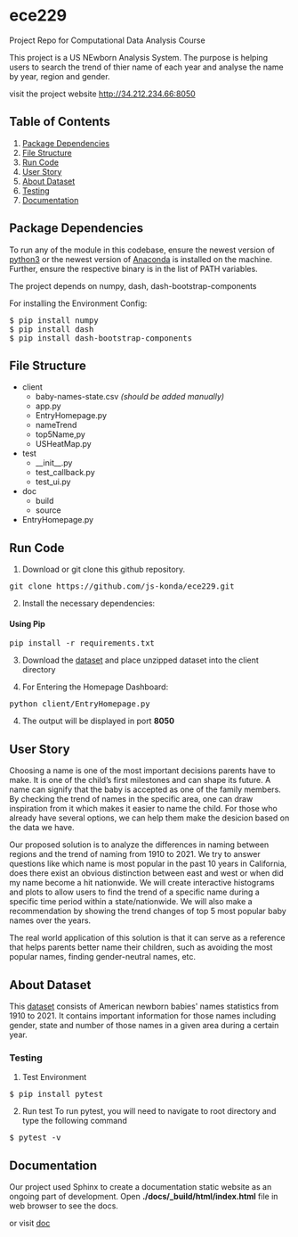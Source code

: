 # ece229
Project Repo for Computational Data Analysis Course

This project is a US NEwborn Analysis System. The purpose is helping users to search the trend of thier name of each year and analyse the name by year, region and gender.

visit the project website http://34.212.234.66:8050

## Table of Contents  
1. [Package Dependencies](#PackageDependencies)
2. [File Structure](#FileStructure)
3. [Run Code](#run)
4. [User Story](#story)
5. [About Dataset](#data)
6. [Testing](#TestEnv)
7. [Documentation](#doc)

<a name="PackageDependencies"></a>

## Package Dependencies

To run any of the module in this codebase, ensure the newest version of [python3](https://www.python.org/downloads/) or the newest version of [Anaconda](https://docs.anaconda.com/anaconda/install/) is installed on the machine. Further, ensure the respective binary is in the list of PATH variables. 

The project depends on numpy, dash, dash-bootstrap-components

For installing the Environment Config:
<pre>
$ pip install numpy
$ pip install dash
$ pip install dash-bootstrap-components
</pre>

<a name="FileStructure"></a>

## File Structure
   - client
      - baby-names-state.csv _(should be added manually)_ 
      - app.py
      - EntryHomepage.py
      - nameTrend
      - top5Name,py
      - USHeatMap.py
   - test
      - \_\_init\_\_.py
      - test_callback.py
      - test_ui.py
   - doc
      - build
      - source
   - EntryHomepage.py

<a name="run"></a>

## Run Code

1. Download or git clone this github repository. 
<pre>
git clone https://github.com/js-konda/ece229.git
</pre>

2. Install the necessary dependencies:
#### Using Pip
<pre>
pip install -r requirements.txt
</pre>

3. Download the [dataset](https://www.kaggle.com/datasets/ironicninja/baby-names) and place unzipped dataset into the client directory

3. For Entering the Homepage Dashboard:
<pre>
python client/EntryHomepage.py
</pre>

4. The output will be displayed in port **8050**

<a name="story"></a>

## User Story
Choosing a name is one of the most important decisions parents have to make. It is one
of the child’s first milestones and can shape its future. A name can signify that the baby
is accepted as one of the family members.
By checking the trend of names in the specific area, one can draw inspiration from it
which makes it easier to name the child. For those who already have several options,
we can help them make the desicion based on the data we have.

Our proposed solution is to analyze the differences in naming between regions and the
trend of naming from 1910 to 2021. We try to answer questions like which name is most
popular in the past 10 years in California, does there exist an obvious distinction
between east and west or when did my name become a hit nationwide. We will create
interactive histograms and plots to allow users to find the trend of a specific name
during a specific time period within a state/nationwide. We will also make a
recommendation by showing the trend changes of top 5 most popular baby names over
the years.

The real world application of this solution is that it can serve as a reference that helps
parents better name their children, such as avoiding the most popular names, finding
gender-neutral names, etc.

<a name="data"></a>

## About Dataset

This [dataset](https://www.kaggle.com/datasets/ironicninja/baby-names) consists of American newborn babies' names statistics from 1910 to 2021.
It contains important information for those names including gender, state and number of
those names in a given area during a certain year.
<a name="TestEnv"></a>

### Testing
1. Test Environment
<pre>
$ pip install pytest
</pre>

2. Run test
To run pytest, you will need to navigate to root directory and type the following command
<pre>
$ pytest -v
</pre>

<a name="doc"></a>

## Documentation
Our project used Sphinx to create a documentation static website as an ongoing part of development. Open **./docs/_build/html/index.html** file in web browser to see the docs.

or visit [doc](./doc/build/html/index.html)



